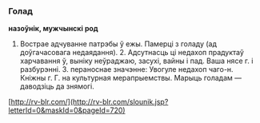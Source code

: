 ### Голад
**назоўнік, мужчынскі род**

1. Вострае адчуванне патрэбы ў ежы. Памерці з голаду (ад доўгачасовага недаядання). 2. Адсутнасць ці недахоп прадуктаў харчавання ў, выніку неўраджаю, засухі, вайны і пад. Ваша нясе г. і разбурэнні. 3. пераноснае значэнне: Увогуле недахоп чаго-н. Кніжны г. Г. на культурная мерапрыемствы. Марыць голадам — даводзіць да знямогі.

<a rel="author">[http://rv-blr.com/](http://rv-blr.com/slounik.jsp?letterId=0&maskId=0&pageId=720)</a>
